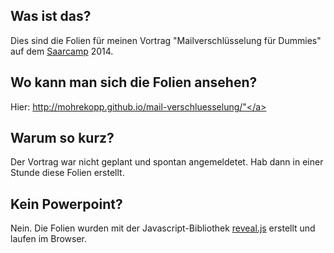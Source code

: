 ## Was ist das?

Dies sind die Folien für meinen Vortrag "Mailverschlüsselung für Dummies" auf dem <a href="http://www.saarcamp.org/">Saarcamp</a> 2014.

## Wo kann man sich die Folien ansehen?

Hier: <a href="http://mohrekopp.github.io/mail-verschluesselung/">http://mohrekopp.github.io/mail-verschluesselung/"</a>

## Warum so kurz?

Der Vortrag war nicht geplant und spontan angemeldetet. Hab dann in einer Stunde diese Folien erstellt.

## Kein Powerpoint?

Nein. Die Folien wurden mit der Javascript-Bibliothek <a href="http://lab.hakim.se/reveal-js/#/">reveal.js</a> erstellt und laufen im Browser.



